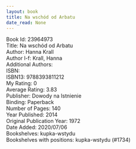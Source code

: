 ```yaml
---
layout: book
title: Na wschód od Arbatu
date_read: None
---
```


Book Id: 23964973<br />
Title: Na wschód od Arbatu<br />
Author: Hanna Krall<br />
Author l-f: Krall, Hanna<br />
Additional Authors: <br />
ISBN: <br />
ISBN13: 9788393811212<br />
My Rating: 0<br />
Average Rating: 3.83<br />
Publisher: Dowody na Istnienie<br />
Binding: Paperback<br />
Number of Pages: 140<br />
Year Published: 2014<br />
Original Publication Year: 1972<br />
Date Added: 2020/07/06<br />
Bookshelves: kupka-wstydu<br />
Bookshelves with positions: kupka-wstydu (#1734)<br />


